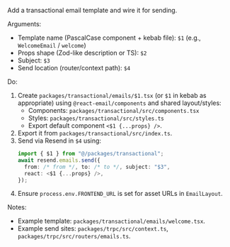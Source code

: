 Add a transactional email template and wire it for sending.

Arguments:
- Template name (PascalCase component + kebab file): `$1` (e.g., `WelcomeEmail` / `welcome`)
- Props shape (Zod-like description or TS): `$2`
- Subject: `$3`
- Send location (router/context path): `$4`

Do:
1) Create `packages/transactional/emails/$1.tsx` (or `$1` in kebab as appropriate) using `@react-email/components` and shared layout/styles:
   - Components: `packages/transactional/src/components.tsx`
   - Styles: `packages/transactional/src/styles.ts`
   - Export default component `<$1 {...props} />`.
2) Export it from `packages/transactional/src/index.ts`.
3) Send via Resend in `$4` using:
   ```ts
   import { $1 } from "@/packages/transactional";
   await resend.emails.send({
     from: /* from */, to: /* to */, subject: "$3",
     react: <$1 {...props} />,
   });
   ```
4) Ensure `process.env.FRONTEND_URL` is set for asset URLs in `EmailLayout`.

Notes:
- Example template: `packages/transactional/emails/welcome.tsx`.
- Example send sites: `packages/trpc/src/context.ts`, `packages/trpc/src/routers/emails.ts`.

